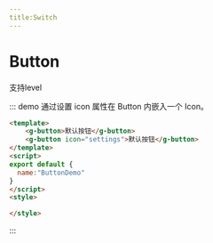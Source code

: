 ```yaml
---
title:Switch
---
```


# Button

 支持level

::: demo 通过设置 icon 属性在 Button 内嵌入一个 Icon。
```html
<template>
    <g-button>默认按钮</g-button>
    <g-button icon="settings">默认按钮</g-button>
</template>
<script>
export default {
  name:"ButtonDemo"
}
</script>
<style>

</style>
``` 
:::
